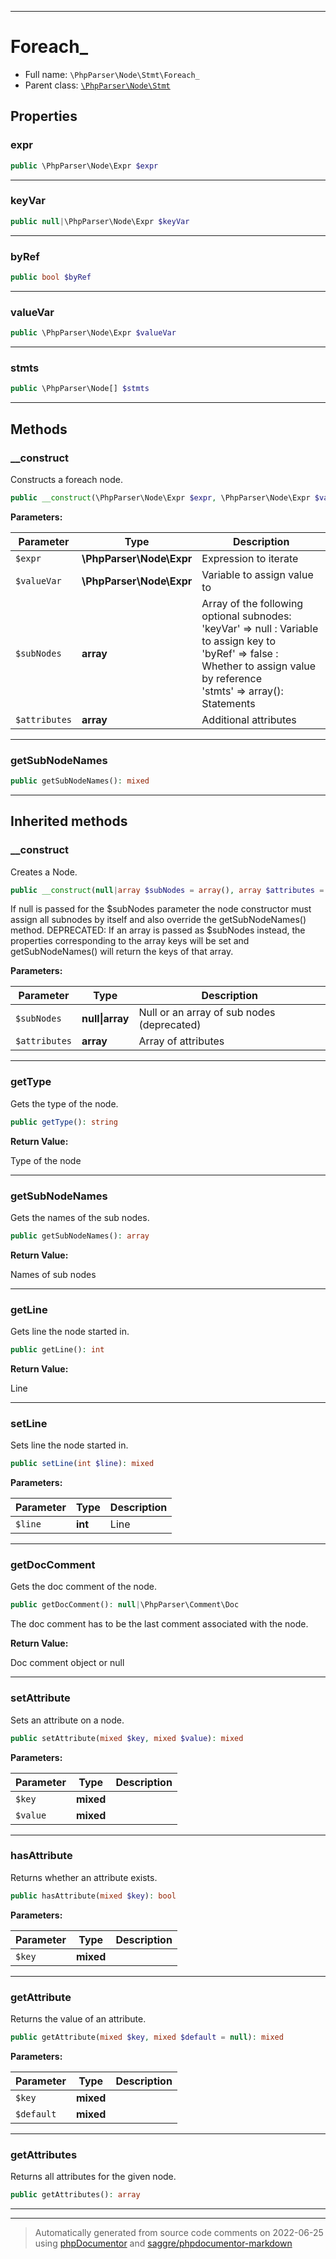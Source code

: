 ***

# Foreach_





* Full name: `\PhpParser\Node\Stmt\Foreach_`
* Parent class: [`\PhpParser\Node\Stmt`](../Stmt.md)



## Properties


### expr



```php
public \PhpParser\Node\Expr $expr
```






***

### keyVar



```php
public null|\PhpParser\Node\Expr $keyVar
```






***

### byRef



```php
public bool $byRef
```






***

### valueVar



```php
public \PhpParser\Node\Expr $valueVar
```






***

### stmts



```php
public \PhpParser\Node[] $stmts
```






***

## Methods


### __construct

Constructs a foreach node.

```php
public __construct(\PhpParser\Node\Expr $expr, \PhpParser\Node\Expr $valueVar, array $subNodes = array(), array $attributes = array()): mixed
```








**Parameters:**

| Parameter | Type | Description |
|-----------|------|-------------|
| `$expr` | **\PhpParser\Node\Expr** | Expression to iterate |
| `$valueVar` | **\PhpParser\Node\Expr** | Variable to assign value to |
| `$subNodes` | **array** | Array of the following optional subnodes:<br />&#039;keyVar&#039; =&gt; null   : Variable to assign key to<br />&#039;byRef&#039;  =&gt; false  : Whether to assign value by reference<br />&#039;stmts&#039;  =&gt; array(): Statements |
| `$attributes` | **array** | Additional attributes |




***

### getSubNodeNames



```php
public getSubNodeNames(): mixed
```











***


## Inherited methods


### __construct

Creates a Node.

```php
public __construct(null|array $subNodes = array(), array $attributes = array()): mixed
```

If null is passed for the $subNodes parameter the node constructor must assign
all subnodes by itself and also override the getSubNodeNames() method.
DEPRECATED: If an array is passed as $subNodes instead, the properties corresponding
to the array keys will be set and getSubNodeNames() will return the keys of that
array.






**Parameters:**

| Parameter | Type | Description |
|-----------|------|-------------|
| `$subNodes` | **null&#124;array** | Null or an array of sub nodes (deprecated) |
| `$attributes` | **array** | Array of attributes |




***

### getType

Gets the type of the node.

```php
public getType(): string
```









**Return Value:**

Type of the node



***

### getSubNodeNames

Gets the names of the sub nodes.

```php
public getSubNodeNames(): array
```









**Return Value:**

Names of sub nodes



***

### getLine

Gets line the node started in.

```php
public getLine(): int
```









**Return Value:**

Line



***

### setLine

Sets line the node started in.

```php
public setLine(int $line): mixed
```








**Parameters:**

| Parameter | Type | Description |
|-----------|------|-------------|
| `$line` | **int** | Line |




***

### getDocComment

Gets the doc comment of the node.

```php
public getDocComment(): null|\PhpParser\Comment\Doc
```

The doc comment has to be the last comment associated with the node.







**Return Value:**

Doc comment object or null



***

### setAttribute

Sets an attribute on a node.

```php
public setAttribute(mixed $key, mixed $value): mixed
```








**Parameters:**

| Parameter | Type | Description |
|-----------|------|-------------|
| `$key` | **mixed** |  |
| `$value` | **mixed** |  |




***

### hasAttribute

Returns whether an attribute exists.

```php
public hasAttribute(mixed $key): bool
```








**Parameters:**

| Parameter | Type | Description |
|-----------|------|-------------|
| `$key` | **mixed** |  |




***

### getAttribute

Returns the value of an attribute.

```php
public getAttribute(mixed $key, mixed $default = null): mixed
```








**Parameters:**

| Parameter | Type | Description |
|-----------|------|-------------|
| `$key` | **mixed** |  |
| `$default` | **mixed** |  |




***

### getAttributes

Returns all attributes for the given node.

```php
public getAttributes(): array
```











***


***
> Automatically generated from source code comments on 2022-06-25 using [phpDocumentor](http://www.phpdoc.org/) and [saggre/phpdocumentor-markdown](https://github.com/Saggre/phpDocumentor-markdown)
